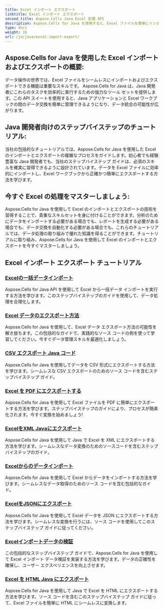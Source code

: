 ```yaml
---
title: Excel インポート エクスポート
linktitle: Excel インポート エクスポート
second_title: Aspose.Cells Java Excel 処理 API
description: Aspose.Cells for Java を使用すると、Excel ファイルを簡単にインポートおよびエクスポートできます。シームレスなデータ交換のための段階的なチュートリアルをご覧ください。今日からExcelの扱いをマスターしましょう！
type: docs
weight: 16
url: /ja/java/excel-import-export/
---
```


## Aspose.Cells for Java を使用した Excel インポートおよびエクスポートの概要:

データ操作の世界では、Excel ファイルをシームレスにインポートおよびエクスポートできる機能は重要なスキルです。 Aspose.Cells for Java は、Java 開発者にこれらのタスクを効率的に実行するための強力なツール セットを提供します。この API スイートを使用すると、Java アプリケーションと Excel ワークブックの間のデータ交換を簡単に管理できるようになり、データ統合の可能性が広がります。

## Java 開発者向けのステップバイステップのチュートリアル:

当社の包括的なチュートリアルでは、Aspose.Cells for Java を使用した Excel のインポートとエクスポートの複雑なプロセスをガイドします。初心者でも経験豊富な Java 開発者でも、当社のステップバイステップ ガイドは、必須のスキルを確実に習得できるように設計されています。データを Excel ファイルに効率的にインポートし、Excel ワークブックから正確かつ簡単にエクスポートする方法を学びます。

## 今すぐ Excel の処理をマスターしましょう:

Aspose.Cells for Java を使用して Excel のインポートとエクスポートの技術を習得することで、貴重なスキルセットを身に付けることができます。分析のためにデータをインポートする必要がある場合でも、レポートを生成する必要がある場合でも、データ交換を自動化する必要がある場合でも、これらのチュートリアルでは、データ処理の取り組みで優れた知識を得ることができます。チュートリアルに取り組み、Aspose.Cells for Java を使用して Excel のインポートとエクスポートを今すぐマスターしましょう。

## Excel インポート エクスポート チュートリアル
### [Excelの一括データインポート](./bulk-data-import-excel/)
Aspose.Cells for Java API を使用して Excel から一括データ インポートを実行する方法を学びます。このステップバイステップのガイドを使用して、データ処理を合理化します。
### [Excel データのエクスポート方法](./excel-data-export-methods/)
Aspose.Cells for Java を使用して、Excel データ エクスポート方法の可能性を解き放ちます。この包括的なガイドで、実践的なソース コードの例を使って学習してください。今すぐデータ管理スキルを最適化しましょう。
### [CSV エクスポート Java コード](./csv-export-java-code/)
Aspose.Cells for Java を使用してデータを CSV 形式にエクスポートする方法を学びます。シームレスな CSV エクスポートのためのソース コードを含むステップバイステップ ガイド。
### [Excel を PDF にエクスポートする](./exporting-excel-to-pdf/)
Aspose.Cells for Java を使用して Excel ファイルを PDF に簡単にエクスポートする方法を学びます。ステップバイステップのガイドにより、プロセスが簡素化されます。今すぐ変換を始めましょう!
### [ExcelをXML Javaにエクスポート](./export-excel-to-xml-java/)
Aspose.Cells for Java を使用して Java で Excel を XML にエクスポートする方法を学びます。シームレスなデータ変換のためのソースコードを含むステップバイステップのガイド。
### [Excelからのデータインポート](./data-import-from-excel/)
Aspose.Cells for Java を使用して Excel からデータをインポートする方法を学びます。シームレスなデータ取得のためのソース コードを含む包括的なガイド。
### [ExcelをJSONにエクスポート](./export-excel-to-json/)
Aspose.Cells for Java を使用して Excel データを JSON にエクスポートする方法を学びます。シームレスな変換を行うには、ソース コードを使用してこのステップバイステップ ガイドに従ってください。
### [Excelインポートデータの検証](./excel-import-data-validation/)
この包括的なステップバイステップ ガイドで、Aspose.Cells for Java を使用して Excel インポート データ検証を実装する方法を学びます。データの正確性を確保し、ユーザー エクスペリエンスを向上させます。 
### [Excel を HTML Java にエクスポート](./export-excel-to-html-java/)
Aspose.Cells for Java を使用して Java で Excel を HTML にエクスポートする方法を学びます。ソース コードを含むこのステップバイステップ ガイドに従って、Excel ファイルを簡単に HTML にシームレスに変換します。